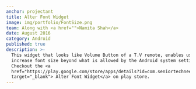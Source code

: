 ```yaml
---
anchor: projectant
title: Alter Font Widget
image: img/portfolio/FontSize.png
team: Along with <a href="">Namita Shah</a>
date: August 2016
category: Android
published: true
description: >-
  This widget that looks like Volume Button of a T.V remote, enables users to
  increase font size beyond what is allowed by the Android system settings.
  Checkout the <a
  href="https://play.google.com/store/apps/details?id=com.seniortechneeds.widget.fontsize"
  target="_blank"> Alter Font Widget</a> on play store.
---
```

